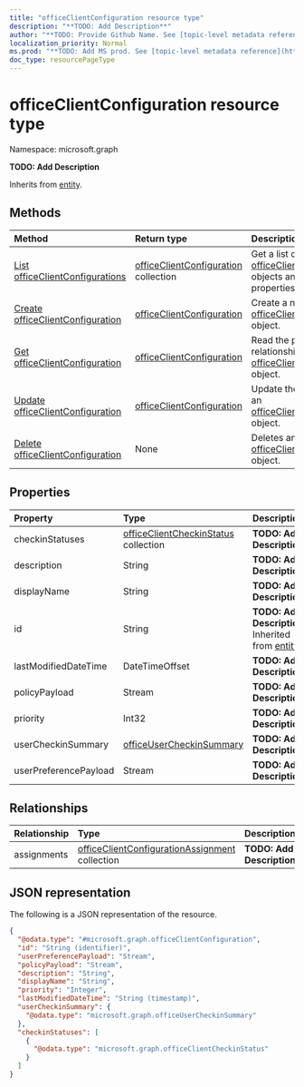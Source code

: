 ```yaml
---
title: "officeClientConfiguration resource type"
description: "**TODO: Add Description**"
author: "**TODO: Provide Github Name. See [topic-level metadata reference](https://msgo.azurewebsites.net/add/document/guidelines/metadata.html#topic-level-metadata)**"
localization_priority: Normal
ms.prod: "**TODO: Add MS prod. See [topic-level metadata reference](https://msgo.azurewebsites.net/add/document/guidelines/metadata.html#topic-level-metadata)**"
doc_type: resourcePageType
---
```


# officeClientConfiguration resource type

Namespace: microsoft.graph

**TODO: Add Description**


Inherits from [entity](../resources/entity.md).

## Methods
|Method|Return type|Description|
|:---|:---|:---|
|[List officeClientConfigurations](../api/intune-officeclientconfiguration-list.md)|[officeClientConfiguration](../resources/intune-officeclientconfiguration.md) collection|Get a list of the [officeClientConfiguration](../resources/officeclientconfiguration.md) objects and their properties.|
|[Create officeClientConfiguration](../api/intune-officeclientconfiguration-create.md)|[officeClientConfiguration](../resources/intune-officeclientconfiguration.md)|Create a new [officeClientConfiguration](../resources/intune-officeclientconfiguration.md) object.|
|[Get officeClientConfiguration](../api/intune-officeclientconfiguration-get.md)|[officeClientConfiguration](../resources/intune-officeclientconfiguration.md)|Read the properties and relationships of an [officeClientConfiguration](../resources/intune-officeclientconfiguration.md) object.|
|[Update officeClientConfiguration](../api/intune-officeclientconfiguration-update.md)|[officeClientConfiguration](../resources/intune-officeclientconfiguration.md)|Update the properties of an [officeClientConfiguration](../resources/intune-officeclientconfiguration.md) object.|
|[Delete officeClientConfiguration](../api/intune-officeclientconfiguration-delete.md)|None|Deletes an [officeClientConfiguration](../resources/intune-officeclientconfiguration.md) object.|

## Properties
|Property|Type|Description|
|:---|:---|:---|
|checkinStatuses|[officeClientCheckinStatus](../resources/intune-officeclientcheckinstatus.md) collection|**TODO: Add Description**|
|description|String|**TODO: Add Description**|
|displayName|String|**TODO: Add Description**|
|id|String|**TODO: Add Description** Inherited from [entity](../resources/entity.md)|
|lastModifiedDateTime|DateTimeOffset|**TODO: Add Description**|
|policyPayload|Stream|**TODO: Add Description**|
|priority|Int32|**TODO: Add Description**|
|userCheckinSummary|[officeUserCheckinSummary](../resources/intune-officeusercheckinsummary.md)|**TODO: Add Description**|
|userPreferencePayload|Stream|**TODO: Add Description**|

## Relationships
|Relationship|Type|Description|
|:---|:---|:---|
|assignments|[officeClientConfigurationAssignment](../resources/intune-officeclientconfigurationassignment.md) collection|**TODO: Add Description**|

## JSON representation
The following is a JSON representation of the resource.
<!-- {
  "blockType": "resource",
  "keyProperty": "id",
  "@odata.type": "microsoft.graph.officeClientConfiguration",
  "baseType": "microsoft.graph.entity",
  "openType": false
}
-->
``` json
{
  "@odata.type": "#microsoft.graph.officeClientConfiguration",
  "id": "String (identifier)",
  "userPreferencePayload": "Stream",
  "policyPayload": "Stream",
  "description": "String",
  "displayName": "String",
  "priority": "Integer",
  "lastModifiedDateTime": "String (timestamp)",
  "userCheckinSummary": {
    "@odata.type": "microsoft.graph.officeUserCheckinSummary"
  },
  "checkinStatuses": [
    {
      "@odata.type": "microsoft.graph.officeClientCheckinStatus"
    }
  ]
}
```

